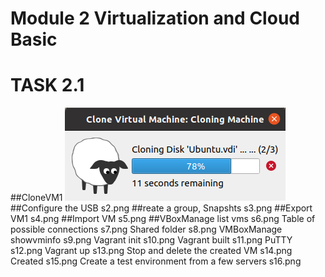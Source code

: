 # Module 2 Virtualization and Cloud Basic
# TASK 2.1

##CloneVM1
![alt text](s1.png)
##Configure the USB
s2.png
##reate a group, Snapshts
s3.png
##Export VM1
s4.png
##Import VM
s5.png
##VBoxManage list vms
s6.png
Table of possible connections
s7.png
Shared folder
s8.png
VMBoxManage showvminfo
s9.png
Vagrant init
s10.png
Vagrant built
s11.png
PuTTY
s12.png
Vagrant up
s13.png
Stop and delete the created VM
s14.png
Created
s15.png
Create a test environment from a few servers
s16.png
